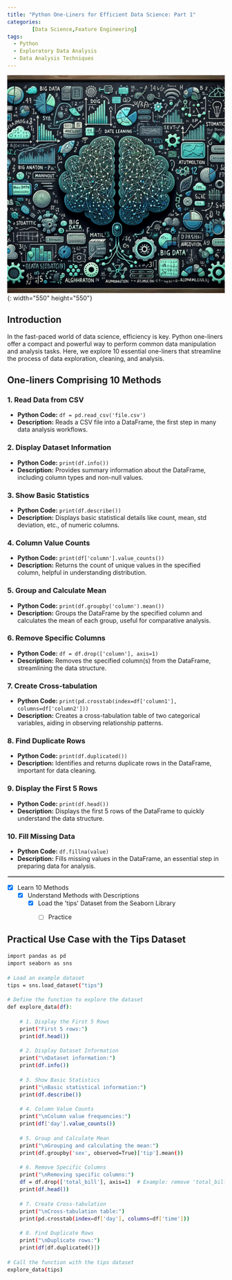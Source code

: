 ```yaml
---
title: "Python One-Liners for Efficient Data Science: Part 1"
categories:
        [Data Science,Feature Engineering]
tags:
  - Python
  - Exploratory Data Analysis
  - Data Analysis Techniques
---
```


![Recursive Application Illustration](/assets/images/mostcommen.png){: width="550" height="550"}


## Introduction

In the fast-paced world of data science, efficiency is key. Python one-liners offer a compact and powerful way to perform common data manipulation and analysis tasks. Here, we explore 10 essential one-liners that streamline the process of data exploration, cleaning, and analysis.

## One-liners Comprising 10 Methods

### 1. Read Data from CSV
- **Python Code:** `df = pd.read_csv('file.csv')`
- **Description:** Reads a CSV file into a DataFrame, the first step in many data analysis workflows.

### 2. Display Dataset Information
- **Python Code:** `print(df.info())`
- **Description:** Provides summary information about the DataFrame, including column types and non-null values.

### 3. Show Basic Statistics
- **Python Code:** `print(df.describe())`
- **Description:** Displays basic statistical details like count, mean, std deviation, etc., of numeric columns.

### 4. Column Value Counts
- **Python Code:** `print(df['column'].value_counts())`
- **Description:** Returns the count of unique values in the specified column, helpful in understanding distribution.

### 5. Group and Calculate Mean
- **Python Code:** `print(df.groupby('column').mean())`
- **Description:** Groups the DataFrame by the specified column and calculates the mean of each group, useful for comparative analysis.

### 6. Remove Specific Columns
- **Python Code:** `df = df.drop(['column'], axis=1)`
- **Description:** Removes the specified column(s) from the DataFrame, streamlining the data structure.

### 7. Create Cross-tabulation
- **Python Code:** `print(pd.crosstab(index=df['column1'], columns=df['column2']))`
- **Description:** Creates a cross-tabulation table of two categorical variables, aiding in observing relationship patterns.

### 8. Find Duplicate Rows
- **Python Code:** `print(df.duplicated())`
- **Description:** Identifies and returns duplicate rows in the DataFrame, important for data cleaning.

### 9. Display the First 5 Rows
- **Python Code:** `print(df.head())`
- **Description:** Displays the first 5 rows of the DataFrame to quickly understand the data structure.

### 10. Fill Missing Data
- **Python Code:** `df.fillna(value)`
- **Description:** Fills missing values in the DataFrame, an essential step in preparing data for analysis.

<!-- Custom styled horizontal line -->
<hr style="border: 2px solid #ccc; border-radius: 5px;"/>


  - [x] Learn 10 Methods
    + [x] Understand Methods with Descriptions
      * [x] Load the 'tips' Dataset from the Seaborn Library
        - [ ] Practice



## Practical Use Case with the Tips Dataset

```bash
import pandas as pd
import seaborn as sns

# Load an example dataset
tips = sns.load_dataset("tips")

# Define the function to explore the dataset
def explore_data(df):
    
    # 1. Display the First 5 Rows
    print("First 5 rows:")
    print(df.head())
    
    # 2. Display Dataset Information
    print("\nDataset information:")
    print(df.info())

    # 3. Show Basic Statistics
    print("\nBasic statistical information:")
    print(df.describe())

    # 4. Column Value Counts
    print("\nColumn value frequencies:")
    print(df['day'].value_counts())

    # 5. Group and Calculate Mean
    print("\nGrouping and calculating the mean:")
    print(df.groupby('sex', observed=True)['tip'].mean())

    # 6. Remove Specific Columns
    print("\nRemoving specific columns:")
    df = df.drop(['total_bill'], axis=1)  # Example: remove 'total_bill' column
    print(df.head())

    # 7. Create Cross-tabulation
    print("\nCross-tabulation table:")
    print(pd.crosstab(index=df['day'], columns=df['time']))

    # 8. Find Duplicate Rows
    print("\nDuplicate rows:")
    print(df[df.duplicated()])
    
# Call the function with the tips dataset
explore_data(tips)
```